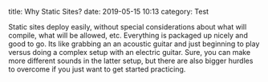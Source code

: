 title: Why Static Sites?
date: 2019-05-15 10:13
category: Test

Static sites deploy easily, without special considerations about what will
compile, what will be allowed, etc. Everything is packaged up nicely and good to
go. Its like grabbing an an acoustic guitar and just beginning to play versus
doing a complex setup with an electric guitar. Sure, you can make more different
sounds in the latter setup, but there are also bigger hurdles to overcome if you
just want to get started practicing.
